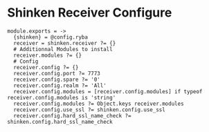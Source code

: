 
# Shinken Receiver Configure

    module.exports = ->
      {shinken} = @config.ryba
      receiver = shinken.receiver ?= {}
      # Additionnal Modules to install
      receiver.modules ?= {}
      # Config
      receiver.config ?= {}
      receiver.config.port ?= 7773
      receiver.config.spare ?= '0'
      receiver.config.realm ?= 'All'
      receiver.config.modules = [receiver.config.modules] if typeof receiver.config.modules is 'string'
      receiver.config.modules ?= Object.keys receiver.modules
      receiver.config.use_ssl ?= shinken.config.use_ssl
      receiver.config.hard_ssl_name_check ?= shinken.config.hard_ssl_name_check
